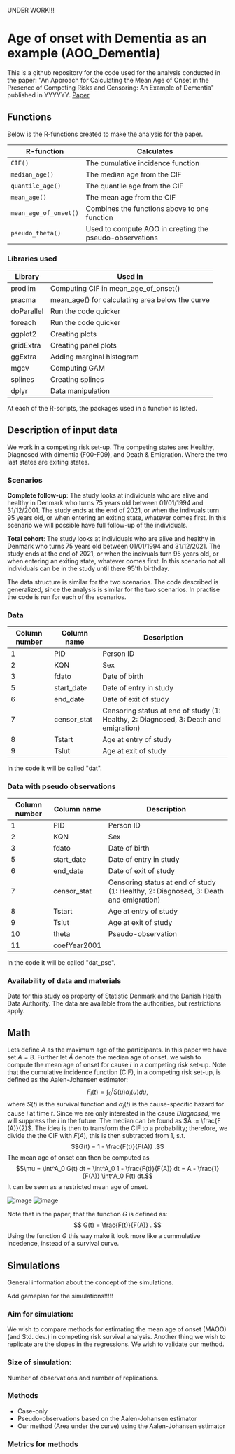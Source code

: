 UNDER WORK!!!




# Age of onset with Dementia as an example (AOO_Dementia)
This is a github repository for the code used for the analysis conducted in the paper: "An Approach for Calculating the Mean Age of Onset in the Presence of Competing Risks and Censoring: An Example of Dementia" published in YYYYYY. [Paper]()

## Functions

Below is the R-functions created to make the analysis for the paper. 

| R-function            | Calculates                                               |
| --------------------- | -------------------------------------------------------- |
| `CIF()`               | The cumulative incidence function                        |
| `median_age()`        | The median age from the CIF                              |
| `quantile_age()`      | The quantile age from the CIF                            |
| `mean_age()`          | The mean age from the CIF                                |
| `mean_age_of_onset()` | Combines the functions above to one function             |
| `pseudo_theta()`      | Used to compute AOO in creating the pseudo-observations  |

### Libraries used

| Library       | Used in                                         |
| ------------- | ----------------------------------------------- |
| prodlim       | Computing CIF in mean_age_of_onset()            |
| pracma        | mean_age() for calculating area below the curve |
| doParallel    | Run the code quicker                            |
| foreach       | Run the code quicker                            |
| ggplot2       | Creating plots                                  |
| gridExtra     | Creating panel plots                            |
| ggExtra       | Adding marginal histogram                       |
| mgcv          | Computing GAM                                   |
| splines       | Creating splines                                |
| dplyr         | Data manipulation                               |

At each of the R-scripts, the packages used in a function is listed. 

## Description of input data 

We work in a competing risk set-up. The competing states are: Healthy, Diagnosed with dimentia (F00-F09), and Death & Emigration. Where the two last states are exiting states.

### Scenarios

**Complete follow-up**: 
The study looks at individuals who are alive and healthy in Denmark who turns 75 years old between 01/01/1994 and 31/12/2001. The study ends at the end of 2021, or when the indivuals turn 95 years old, or when entering an exiting state, whatever comes first. In this scenario we will possible have full follow-up of the individuals.

**Total cohort**: 
The study looks at individuals who are alive and healthy in Denmark who turns 75 years old between 01/01/1994 and 31/12/2021. The study ends at the end of 2021, or when the indivuals turn 95 years old, or when entering an exiting state, whatever comes first. In this scenario not all individuals can be in the study until there 95'th birthday. 

The data structure is similar for the two scenarios. The code described is generalized, since the analysis is similar for the two scenarios. In practise the code is run for each of the scenarios. 

### Data

| Column number | Column name   | Description                                                                          |
| ------------- | ------------- | ------------------------------------------------------------------------------------ |
| 1             | PID	          |	Person ID                                                                            |
| 2	            | KQN	          |	Sex                                                                                  |
| 3	            | fdato	        |	Date of birth                                                                        |
| 5	            | start_date	  |	Date of entry in study                                                               |
| 6	            | end_date	    |	Date of exit of study                                                                |
| 7	            | censor_stat	  |	Censoring status at end of study (1: Healthy, 2: Diagnosed, 3: Death and emigration) |
| 8	            | Tstart	      |	Age at entry of study                                                                |
| 9	            | Tslut	        |	Age at exit of study                                                                 |

In the code it will be called "dat".

### Data with pseudo observations 

| Column number | Column name   | Description                                                                          |
| ------------- | ------------- | ------------------------------------------------------------------------------------ |
| 1             | PID	          |	Person ID                                                                            |
| 2	            | KQN	          |	Sex                                                                                  |
| 3	            | fdato	        |	Date of birth                                                                        |
| 5	            | start_date	  |	Date of entry in study                                                               |
| 6	            | end_date	    |	Date of exit of study                                                                |
| 7	            | censor_stat	  |	Censoring status at end of study (1: Healthy, 2: Diagnosed, 3: Death and emigration) |
| 8	            | Tstart	      |	Age at entry of study                                                                |
| 9	            | Tslut	        |	Age at exit of study                                                                 |
| 10	          | theta	        |	Pseudo-observation                                                                   |
| 11	          | coefYear2001  |	                                                                                     |

In the code it will be called "dat_pse".

### Availability of data and materials

Data for this study os property of Statistic Denmark and the Danish Health Data Authority. The data are available from the authorities, but restrictions apply.

## Math

Lets define $A$ as the maximum age of the participants. In this paper we have set $A=8$. Further let $Ã$ denote the median age of onset. 
we wish to compute the mean age of onset for cause $i$ in a competing risk set-up. 
Note that the cumulative incidence function (CIF), in a competing risk set-up, is defined as the Aalen-Johansen estimator:
$$F_i (t) = \int^t_0 S(u) \alpha_i (u) du,$$
where $S(t)$ is the survival function and $\alpha_i (t)$ is the cause-specific hazard for cause $i$ at time $t$. 
Since we are only interested in the cause *Diagnosed*, we will suppress the $i$ in the future. 
The median can be found as $Â := \frac{F (A)}{2}$. The idea is then to transform the CIF to a probability; 
therefore, we divide the the CIF with $F(A)$, this is then subtracted from 1, s.t.
$$G(t) = 1 - \frac{F(t)}{F(A)} .$$
The mean age of onset can then be computed as 
$$\mu = \int^A_0 G(t) dt = \int^A_0 1 -  \frac{F(t)}{F(A)}  dt = A - \frac{1}{F(A)} \int^A_0 F(t) dt.$$
It can be seen as a restricted mean age of onset. 

![image](https://github.com/CBeck96/AOO2023/assets/43062260/9e70d6d5-71ee-4d21-9239-aec82975b0e5)
![image](https://github.com/CBeck96/AOO2023/assets/43062260/b60396c4-0586-4026-8e54-aeee9a9e2cef)

Note that in the paper, that the function $G$ is defined as:
$$ G(t) = \frac{F(t)}{F(A)} . $$
Using the function $G$ this way make it look more like a cummulative incedence, instead of a survival curve. 

## Simulations

General information about the concept of the simulations.

Add gameplan for the simulations!!!!!

### Aim for simulation:
We wish to compare methods for estimating the mean age of onset (MAOO)(and Std. dev.) in competing risk survival analysis. Another thing we wish to replicate are the slopes in the regressions.  We wish to validate our method. 

### Size of simulation:

Number of observations and number of replications.

### Methods 

-	Case-only
-	Pseudo-observations based on the Aalen-Johansen estimator
-	Our method (Area under the curve) using the Aalen-Johansen estimator

### Metrics for methods


